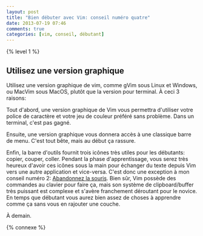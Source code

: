 ```yaml
---
layout: post
title: "Bien débuter avec Vim: conseil numéro quatre"
date: 2013-07-19 07:46
comments: true
categories: [vim, conseil, débutant]
---
```

{% level 1 %}

Utilisez une version graphique
------------------------------

Utilisez une version graphique de vim, comme gVim sous Linux et Windows, ou
MacVim sous MacOS, plutôt que la version pour terminal.  À ceci 3 raisons:

<!-- more -->

Tout d'abord, une version graphique de Vim vous permettra d'utiliser votre
police de caractère et votre jeu de couleur préféré sans problème. Dans un
terminal, c'est pas gagné.

Ensuite, une version graphique vous donnera accès à une classique barre
de menu. C'est tout bête, mais au début ça rassure.

Enfin, la barre d'outils fournit trois icônes très utiles pour les
débutants: copier, couper, coller. Pendant la phase d'apprentissage,
vous serez très heureux d'avoir ces icônes sous la main pour
échanger du texte depuis Vim vers une autre application et vice-versa. C'est
donc une exception à mon conseil numéro 2:
[Abandonnez la souris](http://lkdjiin.github.io/blog/2013/07/12/bien-debuter-avec-vim-conseil-numero-deux/).
Bien sûr, Vim possède des commandes au
clavier pour faire ça, mais son système de clipboard/buffer très puissant est
complexe et s'avère franchement déroutant pour le novice.
En temps que débutant vous aurez
bien assez de choses à apprendre comme ça sans vous en rajouter une couche.

À demain.

{% connexe %}
